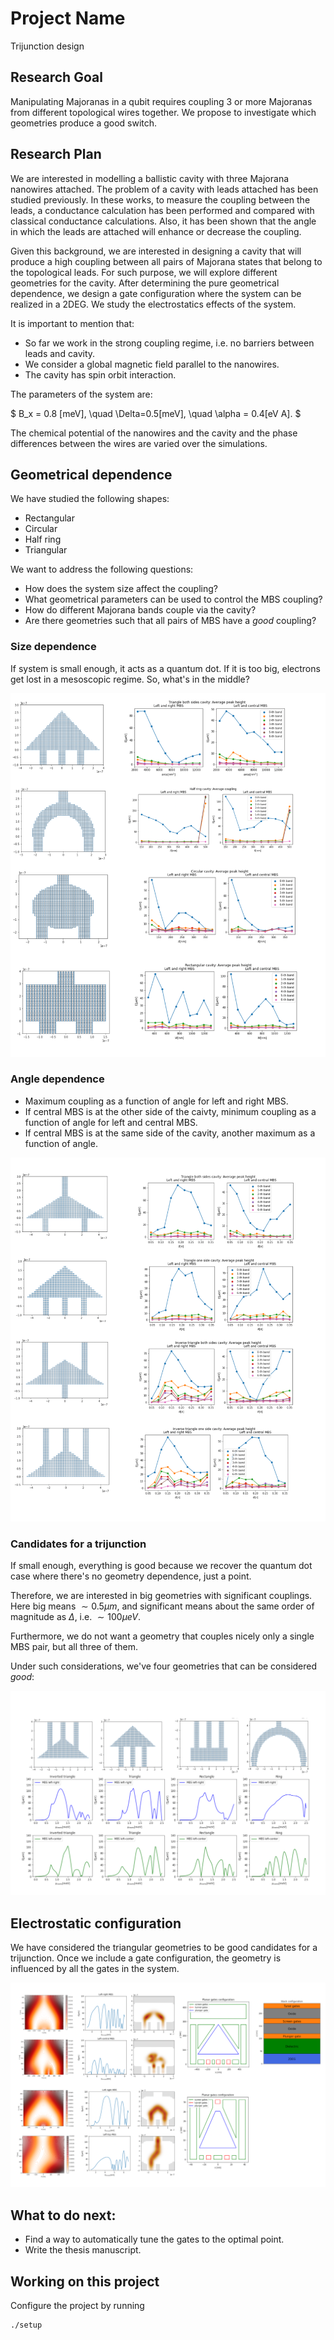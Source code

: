 # Project Name
Trijunction design

## Research Goal
Manipulating Majoranas in a qubit requires coupling 3 or more Majoranas from different topological wires together. We propose to investigate which geometries produce a good switch.

## Research Plan

We are interested in modelling a ballistic cavity with three Majorana nanowires attached. 
The problem of a cavity with leads attached has been studied previously.
In these works, to measure the coupling between the leads, a conductance calculation has been performed and compared with classical conductance calculations.
Also, it has been shown that the angle in which the leads are attached will enhance or decrease the coupling.

Given this background, we are interested in designing a cavity that will produce a high coupling between all pairs of Majorana states that belong to the topological leads. For such purpose, we will explore different geometries for the cavity. After determining the pure geometrical dependence, we design a gate configuration where the system can be realized in a 2DEG. We study the electrostatics effects of the system.

It is important to mention that:

* So far we work in the strong coupling regime, i.e. no barriers between leads and cavity.
* We consider a global magnetic field parallel to the nanowires.
* The cavity has spin orbit interaction.

The parameters of the system are:

$
B_x = 0.8 [meV], \quad \Delta=0.5[meV], \quad \alpha = 0.4[eV A].
$

The chemical potential of the nanowires and the cavity and the phase differences between the wires are varied over the simulations.

## Geometrical dependence

We have studied the following shapes:
* Rectangular
* Circular
* Half ring
* Triangular

We want to address the following questions:

* How does the system size affect the coupling?
* What geometrical parameters can be used to control the MBS coupling?
* How do different Majorana bands couple via the cavity?
* Are there geometries such that all pairs of MBS have a *good* coupling?

### Size dependence
If system is small enough, it acts as a quantum dot. If it is too big, electrons get lost in a mesoscopic regime. So, what's in the middle?

![sizes](figures/sizes.png)

### Angle dependence
* Maximum coupling as a function of angle for left and right MBS.
* If central MBS is at the other side of the caivty, minimum coupling as a function of angle for left and central MBS.
* If central MBS is at the same side of the cavity, another maximum as a function of angle.

![angles](figures/angles.png)

### Candidates for a trijunction

If small enough, everything is good because we recover the quantum dot case where there's no geometry dependence, just a point.

Therefore, we are interested in big geometries with significant couplings. Here big means $\sim 0.5 \mu m$, and significant means about the same order of magnitude as $\Delta$, i.e. $\sim 100 \mu eV$.

Furthermore, we do not want a geometry that couples nicely only a single MBS pair, but all three of them.

Under such considerations, we've four geometries that can be considered *good*:

![candidates](figures/candidates.png)

## Electrostatic configuration

We have considered the triangular geometries to be good candidates for a trijunction. Once we include a gate configuration, the geometry is influenced by all the gates in the system.

![electrostatics](figures/electrostatics.png)

## What to do next:

* Find a way to automatically tune the gates to the optimal point.
* Write the thesis manuscript.

## Working on this project
Configure the project by running

    ./setup
